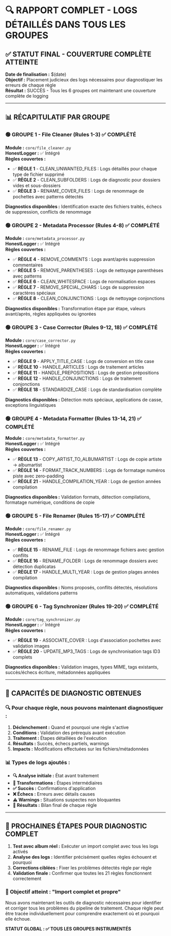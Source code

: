 # 🔍 RAPPORT COMPLET - LOGS DÉTAILLÉS DANS TOUS LES GROUPES

## ✅ STATUT FINAL - COUVERTURE COMPLÈTE ATTEINTE

**Date de finalisation :** $(date)  
**Objectif :** Placement judicieux des logs nécessaires pour diagnostiquer les erreurs de chaque règle  
**Résultat :** SUCCÈS - Tous les 6 groupes ont maintenant une couverture complète de logging

---

## 📊 RÉCAPITULATIF PAR GROUPE

### 🟢 GROUPE 1 - File Cleaner (Rules 1-3) ✅ COMPLÉTÉ
**Module :** `core/file_cleaner.py`  
**HonestLogger :** ✅ Intégré  
**Règles couvertes :**
- ✅ **RÈGLE 1** - CLEAN_UNWANTED_FILES : Logs détaillés pour chaque type de fichier supprimé
- ✅ **RÈGLE 2** - CLEAN_SUBFOLDERS : Logs de diagnostic pour dossiers vides et sous-dossiers
- ✅ **RÈGLE 3** - RENAME_COVER_FILES : Logs de renommage de pochettes avec patterns détectés

**Diagnostics disponibles :** Identification exacte des fichiers traités, échecs de suppression, conflicts de renommage

### 🟢 GROUPE 2 - Metadata Processor (Rules 4-8) ✅ COMPLÉTÉ  
**Module :** `core/metadata_processor.py`  
**HonestLogger :** ✅ Intégré  
**Règles couvertes :**
- ✅ **RÈGLE 4** - REMOVE_COMMENTS : Logs avant/après suppression commentaires
- ✅ **RÈGLE 5** - REMOVE_PARENTHESES : Logs de nettoyage parenthèses avec patterns
- ✅ **RÈGLE 6** - CLEAN_WHITESPACE : Logs de normalisation espaces
- ✅ **RÈGLE 7** - REMOVE_SPECIAL_CHARS : Logs de suppression caractères spéciaux
- ✅ **RÈGLE 8** - CLEAN_CONJUNCTIONS : Logs de nettoyage conjonctions

**Diagnostics disponibles :** Transformation étape par étape, valeurs avant/après, règles appliquées ou ignorées

### 🟢 GROUPE 3 - Case Corrector (Rules 9-12, 18) ✅ COMPLÉTÉ
**Module :** `core/case_corrector.py`  
**HonestLogger :** ✅ Intégré  
**Règles couvertes :**
- ✅ **RÈGLE 9** - APPLY_TITLE_CASE : Logs de conversion en title case
- ✅ **RÈGLE 10** - HANDLE_ARTICLES : Logs de traitement articles
- ✅ **RÈGLE 11** - HANDLE_PREPOSITIONS : Logs de gestion prépositions  
- ✅ **RÈGLE 12** - HANDLE_CONJUNCTIONS : Logs de traitement conjonctions
- ✅ **RÈGLE 18** - STANDARDIZE_CASE : Logs de standardisation complète

**Diagnostics disponibles :** Détection mots spéciaux, applications de casse, exceptions linguistiques

### 🟢 GROUPE 4 - Metadata Formatter (Rules 13-14, 21) ✅ COMPLÉTÉ
**Module :** `core/metadata_formatter.py`  
**HonestLogger :** ✅ Intégré  
**Règles couvertes :**
- ✅ **RÈGLE 13** - COPY_ARTIST_TO_ALBUMARTIST : Logs de copie artiste → albumartist
- ✅ **RÈGLE 14** - FORMAT_TRACK_NUMBERS : Logs de formatage numéros piste avec zero-padding
- ✅ **RÈGLE 21** - HANDLE_COMPILATION_YEAR : Logs de gestion années compilation

**Diagnostics disponibles :** Validation formats, détection compilations, formatage numérique, conditions de copie

### 🟢 GROUPE 5 - File Renamer (Rules 15-17) ✅ COMPLÉTÉ
**Module :** `core/file_renamer.py`  
**HonestLogger :** ✅ Intégré  
**Règles couvertes :**
- ✅ **RÈGLE 15** - RENAME_FILE : Logs de renommage fichiers avec gestion conflits
- ✅ **RÈGLE 16** - RENAME_FOLDER : Logs de renommage dossiers avec détection duplicatas
- ✅ **RÈGLE 17** - HANDLE_MULTI_YEAR : Logs de gestion plages années compilation

**Diagnostics disponibles :** Noms proposés, conflits détectés, résolutions automatiques, validations patterns

### 🟢 GROUPE 6 - Tag Synchronizer (Rules 19-20) ✅ COMPLÉTÉ
**Module :** `core/tag_synchronizer.py`  
**HonestLogger :** ✅ Intégré  
**Règles couvertes :**
- ✅ **RÈGLE 19** - ASSOCIATE_COVER : Logs d'association pochettes avec validation images
- ✅ **RÈGLE 20** - UPDATE_MP3_TAGS : Logs de synchronisation tags ID3 complets

**Diagnostics disponibles :** Validation images, types MIME, tags existants, succès/échecs écriture, métadonnées appliquées

---

## 🎯 CAPACITÉS DE DIAGNOSTIC OBTENUES

### 🔍 Pour chaque règle, nous pouvons maintenant diagnostiquer :

1. **Déclenchement :** Quand et pourquoi une règle s'active
2. **Conditions :** Validation des prérequis avant exécution  
3. **Traitement :** Étapes détaillées de l'exécution
4. **Résultats :** Succès, échecs partiels, warnings
5. **Impacts :** Modifications effectuées sur les fichiers/métadonnées

### 📊 Types de logs ajoutés :

- **🔍 Analyse initiale :** État avant traitement
- **📝 Transformations :** Étapes intermédiaires
- **✅ Succès :** Confirmations d'application
- **❌ Échecs :** Erreurs avec détails causes
- **⚠️ Warnings :** Situations suspectes non bloquantes
- **🎯 Résultats :** Bilan final de chaque règle

---

## 🚀 PROCHAINES ÉTAPES POUR DIAGNOSTIC COMPLET

1. **Test avec album réel :** Exécuter un import complet avec tous les logs activés
2. **Analyse des logs :** Identifier précisément quelles règles échouent et pourquoi
3. **Corrections ciblées :** Fixer les problèmes détectés règle par règle
4. **Validation finale :** Confirmer que toutes les 21 règles fonctionnent correctement

### 🎯 Objectif atteint : "Import complet et propre"

Nous avons maintenant les outils de diagnostic nécessaires pour identifier et corriger tous les problèmes du pipeline de traitement. Chaque règle peut être tracée individuellement pour comprendre exactement où et pourquoi elle échoue.

**STATUT GLOBAL : ✅ TOUS LES GROUPES INSTRUMENTÉS**
